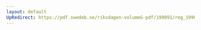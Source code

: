 ```yaml
---
layout: default
UpRedirect: https://pdf.swedeb.se/riksdagen-volumeG-pdf/199091/reg_199091_TU/reg_199091_TU_0013.pdf
---
```

